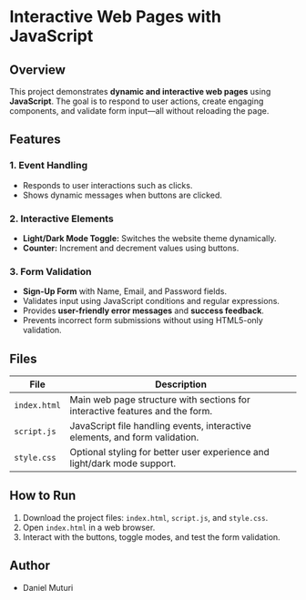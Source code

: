 # Interactive Web Pages with JavaScript

## Overview
This project demonstrates **dynamic and interactive web pages** using **JavaScript**. The goal is to respond to user actions, create engaging components, and validate form input—all without reloading the page.

## Features

### 1. Event Handling
- Responds to user interactions such as clicks.
- Shows dynamic messages when buttons are clicked.

### 2. Interactive Elements
- **Light/Dark Mode Toggle:** Switches the website theme dynamically.
- **Counter:** Increment and decrement values using buttons.

### 3. Form Validation
- **Sign-Up Form** with Name, Email, and Password fields.
- Validates input using JavaScript conditions and regular expressions.
- Provides **user-friendly error messages** and **success feedback**.
- Prevents incorrect form submissions without using HTML5-only validation.

## Files

| File          | Description |
|---------------|-------------|
| `index.html`  | Main web page structure with sections for interactive features and the form. |
| `script.js`   | JavaScript file handling events, interactive elements, and form validation. |
| `style.css`   | Optional styling for better user experience and light/dark mode support. |

## How to Run
1. Download the project files: `index.html`, `script.js`, and `style.css`.
2. Open `index.html` in a web browser.
3. Interact with the buttons, toggle modes, and test the form validation.

## Author
- Daniel Muturi
